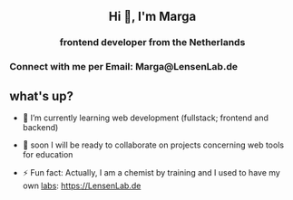 <h2 align="center">Hi 👋, I'm Marga</h2>
<h3 align="center">frontend developer from the Netherlands</h3>

<h3 align="left">Connect with me per Email: Marga@LensenLab.de</h3>
<p align="left">
</p>


##  what's up?
- 🌱 I’m currently learning web development (fullstack; frontend and backend)

- 👯 soon I will be ready to collaborate on projects concerning web tools for education

- ⚡ Fun fact: Actually, I am a chemist by training and I used to have my own [labs](https://LensenLab.de):
https://LensenLab.de

<!-- - 🤔 I’m looking for help with ...
- 💬 Ask me about ...
- 📫 How to reach me: ...
- 😄 Pronouns: ... -->
